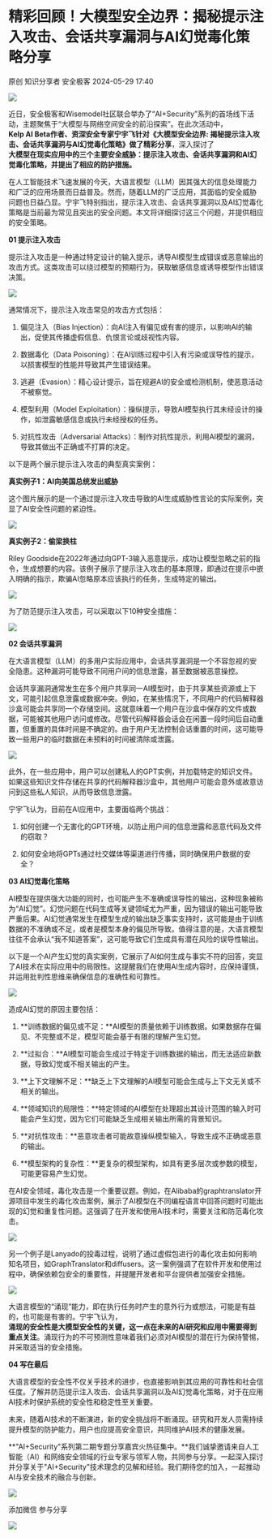 #  精彩回顾！大模型安全边界：揭秘提示注入攻击、会话共享漏洞与AI幻觉毒化策略分享   
原创 知识分享者  安全极客   2024-05-29 17:40  
  
![](https://mmbiz.qpic.cn/mmbiz_jpg/vWuBpewLia8QnnD31IwPBrSKf17icRKpDUvcHfLa8rlE0mAfF2ARoSfPeicoyHaAVEbR7vweXNdicr6Rs1Y8kCiaHLg/640?wx_fmt=jpeg&from=appmsg "")  
  
近日，安全极客和Wisemodel社区联合举办了“AI+Security”系列的首场线下活动，主题聚焦于“大模型与网络空间安全的前沿探索”。在此次活动中，  
**Kelp AI Beta作者、资深安全专家宁宇飞针对《大模型安全边界: 揭秘提示注入攻击、会话共享漏洞与AI幻觉毒化策略》做了精彩分享**，深入探讨了  
**大模型在现实应用中的三个主要安全威胁：提示注入攻击、会话共享漏洞和AI幻觉毒化策略，并提出了相应的防护措施。**  
  
  
在人工智能技术飞速发展的今天，大语言模型（LLM）因其强大的信息处理能力和广泛的应用场景而日益普及。然而，随着LLM的广泛应用，其面临的安全威胁问题也日益凸显。宁宇飞特别指出，提示注入攻击、会话共享漏洞以及AI幻觉毒化策略是当前最为常见且突出的安全问题。本文将详细探讨这三个问题，并提供相应的安全策略。  
  
**01 提示注入攻击**  
  
  
提示注入攻击是一种通过特定设计的输入提示，诱导AI模型生成错误或恶意输出的攻击方式。这类攻击可以绕过模型的预期行为，获取敏感信息或诱导模型作出错误决策。  
  
![](https://mmbiz.qpic.cn/mmbiz_jpg/vWuBpewLia8TKtCtmicr1KjbEbfqOlFKicmISbwqRMvORAFFabS6V6Q0VA4pjkcHspO16wBTO5velgbnzcfj71KFg/640?wx_fmt=jpeg&from=appmsg "")  
  
通常情况下，提示注入攻击常见的攻击方式包括：  
1. 偏见注入（Bias Injection）：向AI注入有偏见或有害的提示，以影响AI的输出，促使其传播虚假信息、仇恨言论或歧视性内容。  
  
1. 数据毒化（Data Poisoning）：在AI训练过程中引入有污染或误导性的提示，以损害模型的性能并导致其产生错误结果。  
  
1. 逃避（Evasion）：精心设计提示，旨在规避AI的安全或检测机制，使恶意活动不被察觉。  
  
1. 模型利用（Model Exploitation）：操纵提示，导致AI模型执行其未经设计的操作，如泄露敏感信息或执行未经授权的任务。  
  
1. 对抗性攻击（Adversarial Attacks）：制作对抗性提示，利用AI模型的漏洞，导致其做出不正确或不打算的决定。  
  
以下是两个展示提示注入攻击的典型真实案例：  
  
**真实例子1：AI向美国总统发出威胁**  
  
这个图片展示的是一个通过提示注入攻击导致的AI生成威胁性言论的实际案例，突显了AI安全性问题的紧迫性。  
  
![](https://mmbiz.qpic.cn/mmbiz_jpg/vWuBpewLia8TKtCtmicr1KjbEbfqOlFKicmQ8Ru4ajibKw9NzRr1bHyJsZzpQzNQ2jCnibRCLetJcFibehUeLib7f8wicQ/640?wx_fmt=jpeg&from=appmsg "")  
  
**真实例子2：偷梁换柱**  
  
Riley Goodside在2022年通过向GPT-3输入恶意提示，成功让模型忽略之前的指令，生成想要的内容。该例子展示了提示注入攻击的基本原理，即通过在提示中嵌入明确的指示，欺骗AI忽略原本应该执行的任务，生成特定的输出。  
  
![](https://mmbiz.qpic.cn/mmbiz_jpg/vWuBpewLia8TKtCtmicr1KjbEbfqOlFKicmMdK3HcQ4DmA4giaoN4kNS9KvwzDrQRnMvcP6kUzKLFtL0aND0ChQTZg/640?wx_fmt=jpeg&from=appmsg "")  
  
为了防范提示注入攻击，可以采取以下10种安全措施：  
  
![](https://mmbiz.qpic.cn/mmbiz_jpg/vWuBpewLia8TKtCtmicr1KjbEbfqOlFKicmURxy2VpLXaVxXTeVzOOzKpyeWZQDUnibSdZQDgzicpqpTBGs27AqWwdA/640?wx_fmt=jpeg&from=appmsg "")  
  
**02 会话共享漏洞**  
  
  
在大语言模型（LLM）的多用户实际应用中，会话共享漏洞是一个不容忽视的安全隐患。这种漏洞可能导致不同用户间的信息泄露，甚至数据被恶意操控。  
  
会话共享漏洞通常发生在多个用户共享同一AI模型时，由于共享某些资源或上下文，可能引起信息泄露或数据冲突。例如，在某些情况下，不同用户的代码解释器沙盒可能会共享同一个存储空间。这就意味着一个用户在沙盒中保存的文件或数据，可能被其他用户访问或修改。尽管代码解释器会话会在闲置一段时间后自动重置，但重置的具体时间是不确定的。由于用户无法控制会话重置的时间，这可能导致一些用户的临时数据在未预料的时间被清除或泄露。  
  
![](https://mmbiz.qpic.cn/mmbiz_jpg/vWuBpewLia8TKtCtmicr1KjbEbfqOlFKicmPliaT9icticBuoq6fwHVJ3aicbJaoMehxzS0XiaGL7hHN3Te08FNiag1qhJw/640?wx_fmt=jpeg&from=appmsg "")  
  
此外，在一些应用中，用户可以创建私人的GPT实例，并加载特定的知识文件。如果这些知识文件存储在共享的代码解释器沙盒中，其他用户可能会意外或故意访问到这些私人知识，从而导致信息泄露。  
  
宁宇飞认为，目前在AI应用中，主要面临两个挑战：  
1. 如何创建一个无害化的GPT环境，以防止用户间的信息泄露和恶意代码及文件的窃取？  
  
1. 如何安全地将GPTs通过社交媒体等渠道进行传播，同时确保用户数据的安全？  
  
  
  
**03 AI幻觉毒化策略**  
  
  
AI模型在提供强大功能的同时，也可能产生不准确或误导性的输出，这种现象被称为“AI幻觉”。幻觉问题在代码生成等关键领域尤为严重，因为错误的输出可能导致严重后果。AI幻觉通常发生在模型生成的输出缺乏事实支持时，这可能是由于训练数据的不准确或不足，或者是模型本身的偏见所导致。值得注意的是，大语言模型往往不会承认“我不知道答案”，这可能导致它们生成具有潜在风险的误导性输出。  
  
以下是一个AI产生幻觉的真实案例，它展示了AI如何生成与事实不符的回答，突显了AI技术在实际应用中的局限性。这提醒我们在使用AI生成内容时，应保持谨慎，并运用批判性思维来确保信息的准确性和可靠性。  
  
![](https://mmbiz.qpic.cn/mmbiz_jpg/vWuBpewLia8TKtCtmicr1KjbEbfqOlFKicmVyp6s73Oo6FL0ONhhtucRftTrFGDnpFsyCW3M7O1f5BxwRliaAqEMsw/640?wx_fmt=jpeg&from=appmsg "")  
  
造成AI幻觉的原因主要包括：  
1. **训练数据的偏见或不足：**AI模型的质量依赖于训练数据。如果数据存在偏见、不完整或不足，模型可能会基于有限的理解产生幻觉。  
  
1. **过拟合：**AI模型可能会生成过于特定于训练数据的输出，而无法适应新数据，导致幻觉或不相关输出的产生。  
  
1. **上下文理解不足：**缺乏上下文理解的AI模型可能会生成与上下文无关或不相关的输出。  
  
1. **领域知识的局限性：**特定领域的AI模型在处理超出其设计范围的输入时可能会产生幻觉，因为它们可能缺乏生成相关输出所需的背景知识。  
  
1. **对抗性攻击：**恶意攻击者可能故意操纵模型输入，导致生成不正确或恶意的输出。  
  
1. **模型架构的复杂性：**更复杂的模型架构，如具有更多层次或参数的模型，可能更容易产生幻觉。  
  
在AI安全领域，毒化攻击是一个重要议题。例如，在Alibaba的graphtranslator开源项目中发生的毒化攻击案例，展示了AI模型在不同编程语言中回答问题时可能出现的幻觉和重复性问题。这强调了在开发和使用AI技术时，需要关注和防范毒化攻击。  
  
![](https://mmbiz.qpic.cn/mmbiz_jpg/vWuBpewLia8TKtCtmicr1KjbEbfqOlFKicmnrmXjZgDRDfSDflMk0BI9bM9icGumMAEibicgMPKUg3S38sEuvicSfI3Hw/640?wx_fmt=jpeg&from=appmsg "")  
  
另一个例子是Lanyado的投毒过程，说明了通过虚假包进行的毒化攻击如何影响知名项目，如GraphTranslator和diffusers。这一案例强调了在软件开发和使用过程中，确保依赖包安全的重要性，并提醒开发者和平台提供者加强安全措施。  
  
![](https://mmbiz.qpic.cn/mmbiz_jpg/vWuBpewLia8TKtCtmicr1KjbEbfqOlFKicmwXlC6PShF3diajhU7BmLJa6SuBAicMz3SOWCAE7cc33JvnoyPyae3YRw/640?wx_fmt=jpeg&from=appmsg "")  
  
大语言模型的“涌现”能力，即在执行任务时产生的意外行为或想法，可能是有益的，也可能是有害的。宁宇飞认为，  
**涌现的安全性是大模型安全性的关键，这一点在未来的AI研究和应用中需要得到重点关注**。涌现行为的不可预测性意味着我们必须对AI模型的潜在行为保持警惕，并采取适当的安全措施。  
  
**04 写在最后**  
  
  
大语言模型的安全性不仅关乎技术的进步，也直接影响到其应用的可靠性和社会信任度。了解并防范提示注入攻击、会话共享漏洞以及AI幻觉毒化策略，对于在应用AI技术时保护系统的安全性和稳定性至关重要。  
  
未来，随着AI技术的不断演进，新的安全挑战将不断涌现。研究和开发人员需持续提升模型的防护能力，用户也应提高安全意识，共同维护AI技术的健康发展。  
  
**"AI+Security"系列第二期专题分享嘉宾火热征集中。**我们诚挚邀请来自人工智能（AI）和网络安全领域的行业专家与领军人物，共同参与分享。一起深入探讨并分享关于"AI+Security"技术理念的见解和经验。我们期待您的加入，一起推动AI与安全技术的融合与创新。  
  
![](https://mmbiz.qpic.cn/mmbiz_png/vWuBpewLia8TLicWDZ3T465JeGhhyPnHf0gzAYsSSLKxKC3Sq9hHDCLOMpCHy5OGJicI4HumJCIAhxicXt47lMsicng/640?wx_fmt=other&from=appmsg&tp=webp&wxfrom=5&wx_lazy=1&wx_co=1 "")  
  
添加微信 参与分享  
  
[](http://mp.weixin.qq.com/s?__biz=MzkzNDUxOTk2Mw==&mid=2247493750&idx=1&sn=27bd578179e5abbdc8907b669519bb8f&chksm=c2b95d82f5ced4945cf8844013563398cb3a885ea96a2ee2b60bfcc26d77ebffe78a35285646&scene=21#wechat_redirect)  
  
[](http://mp.weixin.qq.com/s?__biz=MzkzNDUxOTk2Mw==&mid=2247493759&idx=1&sn=0aed37ae210bde25a6b16a745301b71d&chksm=c2b95d8bf5ced49d12eb8cc6192c4e091bf11b6ffe99d4025467ea98b9d04cad89ba0ea91710&scene=21#wechat_redirect)  
  
[](http://mp.weixin.qq.com/s?__biz=MzkzNDUxOTk2Mw==&mid=2247493770&idx=1&sn=2c6d24403cda8f0ef45cadb10e1bfebd&chksm=c2b95d7ef5ced4686e39951e21153c81f0a1e57cabf0937e0d996e6621385745d3ee30d98c11&scene=21#wechat_redirect)  
  
![](https://mmbiz.qpic.cn/mmbiz_jpg/vWuBpewLia8TJEwkcn2XjMSfUe9LTbIRaIZ39RRQt0W4lIyvs88aaGrmAH8A8yxaYiaTRUkYIRNsYWo2siaqWflGQ/640?wx_fmt=other&from=appmsg&wxfrom=5&wx_lazy=1&wx_co=1&tp=webp "")  
  
